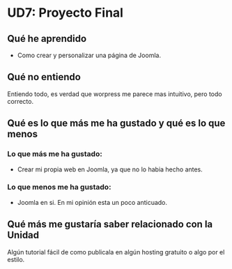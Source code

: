 # UD7: Proyecto Final

## Qué he aprendido
* Como crear y personalizar una página de Joomla.
  
## Qué no entiendo
Entiendo todo, es verdad que worpress me parece mas intuitivo, pero todo correcto.

## Qué es lo que más me ha gustado y qué es lo que menos
### Lo que más me ha gustado:
* Crear mi propia web en Joomla, ya que no lo habia hecho antes.
### Lo que menos me ha gustado:
* Joomla en si. En mi opinión esta un poco anticuado.

## Qué más me gustaría saber relacionado con la Unidad
Algún tutorial fácil de como publicala en algún hosting gratuito o algo por el estilo.

